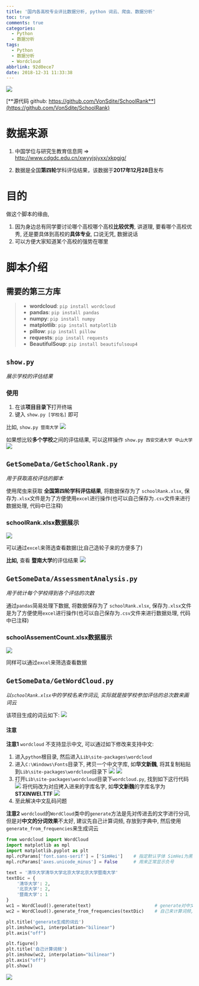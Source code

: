 ```yaml
---
title: '国内各高校专业评比数据分析, python 词云、爬虫、数据分析'
toc: true
comments: true
categories:
  - Python
  - 数据分析
tags:
  - Python
  - 数据分析
  - Wordcloud
abbrlink: 92d0ece7
date: 2018-12-31 11:33:38
---
```


![](/images/2018-12-31-11-37-55.jpg)

[**源代码 github: https://github.com/VonSdite/SchoolRank**](https://github.com/VonSdite/SchoolRank)

<!-- more -->

# 数据来源
1. 中国学位与研究生教育信息网 => http://www.cdgdc.edu.cn/xwyyjsjyxx/xkpgjg/

2. 数据是全国**第四轮**学科评估结果，该数据于**2017年12月28日**发布

# 目的
做这个脚本的缘由, 
1. 因为身边总有同学要讨论哪个高校哪个高校**比较优秀**, 讲道理, 要看哪个高校优秀, 还是要具体到高校的**具体专业**, 口说无凭, 数据说话
2. 可以方便大家知道某个高校的强势在哪里


# 脚本介绍

## 需要的第三方库
> - **wordcloud**: `pip install wordcloud`
> - **pandas**: `pip install pandas`
> - **numpy**: `pip install numpy`
> - **matplotlib**: `pip install matplotlib`
> - **pillow**: `pip install pillow`
> - **requests**: `pip install requests`
> - **BeautifulSoup**: `pip install beautifulsoup4`

## `show.py`
_展示学校的评估结果_

### 使用
1. 在该**项目目录下**打开终端
2. 键入 `show.py [学校名]` 即可

比如, 
`show.py 暨南大学`
![](/images/2018-12-31-11-19-46.png)

如果想比较**多个学校**之间的评估结果, 可以这样操作
`show.py 西安交通大学 中山大学`
![](/images/2018-12-31-11-22-42.png)


## `GetSomeData/GetSchoolRank.py`
_用于获取高校评估的脚本_

使用爬虫来获取 **全国第四轮学科评估结果**, 将数据保存为了 `schoolRank.xlsx`, 保存为`.xlsx`文件是为了方便使用`excel`进行操作(也可以自己保存为`.csv`文件来进行数据处理, 代码中已注释)


### schoolRank.xlsx数据展示
![](/images/2018-12-31-00-05-18.png)

可以通过`excel`来筛选查看数据(比自己造轮子来的方便多了)

**比如,** 查看 **暨南大学**的评估结果
![](/images/2018-12-31-00-07-46.png)

## `GetSomeData/AssessmentAnalysis.py`
_用于统计每个学校得到各个评估的次数_

通过`pandas`简易处理下数据, 将数据保存为了 `schoolRank.xlsx`, 保存为`.xlsx`文件是为了方便使用`excel`进行操作(也可以自己保存为`.csv`文件来进行数据处理, 代码中已注释)


### schoolAssementCount.xlsx数据展示
![](/images/2018-12-31-10-52-25.png)

同样可以通过`excel`来筛选查看数据

## `GetSomeData/GetWordCloud.py`
_以`schoolRank.xlsx`中的学校名来作词云, 实际就是按学校参加评估的总次数来画词云_

该项目生成的词云如下:
![](/images/2018-12-31-11-37-55.jpg)

#### 注意
**注意1**
`wordcloud` 不支持显示中文, 可以通过如下修改来支持中文:
1. 进入`python`根目录, 然后进入`Lib\site-packages\wordcloud`
2. 进入`C:\Windows\Fonts`目录下, 拷贝一个中文字库, 如**华文新魏**, 将其复制粘贴到`Lib\site-packages\wordcloud`目录下
![](/images/2018-12-31-10-29-48.png)
![](/images/2018-12-31-10-49-51.png)
3. 打开`Lib\site-packages\wordcloud`目录下`wordcloud.py`, 找到如下这行代码
![](/images/2018-12-31-10-28-31.png)
将代码改为对应拷入进来的字库名字, 如**华文新魏**的字库名字为**STXINWEI.TTF**
![](/images/2018-12-31-10-32-07.png)
4. 至此解决中文乱码问题

**注意2**
`wordcloud`的`WordCloud`类中的`generate`方法是先对传进去的文字进行分词, 但是对**中文的分词效果**不太好, 建议先自己计算词频, 存放到字典中, 然后使用`generate_from_frequencies`来生成词云
```python {cmd=True}
from wordcloud import WordCloud
import matplotlib as mpl
import matplotlib.pyplot as plt
mpl.rcParams['font.sans-serif'] = ['SimHei']    # 指定默认字体 SimHei为黑体
mpl.rcParams['axes.unicode_minus'] = False      # 用来正常显示负号

text = '清华大学清华大学北京大学北京大学暨南大学'
textDic = {
    '清华大学': 2,
    '北京大学': 2,
    '暨南大学': 1
}
wc1 = WordCloud().generate(text)                        # generate对中文分词效果不好
wc2 = WordCloud().generate_from_frequencies(textDic)    # 自己来计算词频, 改善效果

plt.title('generate生成的词云')
plt.imshow(wc1, interpolation="bilinear")
plt.axis("off")

plt.figure()
plt.title('自己计算词频')
plt.imshow(wc2, interpolation="bilinear")
plt.axis("off")
plt.show()
```

![](/images/2018-12-31-10-48-00.png)

